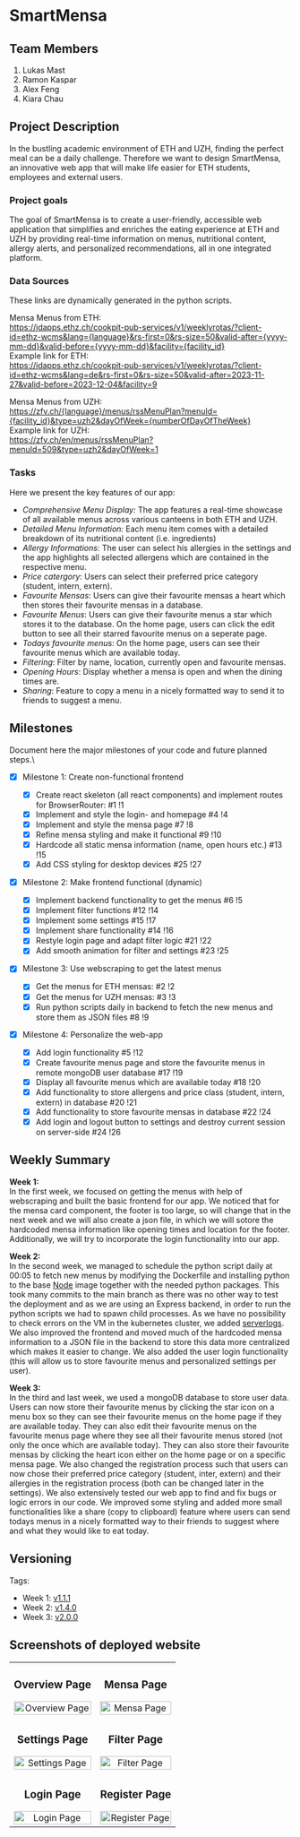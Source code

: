 # SmartMensa

## Team Members

1. Lukas Mast
2. Ramon Kaspar
3. Alex Feng
4. Kiara Chau

## Project Description

In the bustling academic environment of ETH and UZH, finding the perfect meal can be a daily challenge. Therefore we want to design SmartMensa, an innovative web app that will make life easier for ETH students, employees and external users.

### Project goals

The goal of SmartMensa is to create a user-friendly, accessible web application that simplifies and enriches the eating experience at ETH and UZH by providing real-time information on menus, nutritional content, allergy alerts, and personalized recommendations, all in one integrated platform.

### Data Sources

These links are dynamically generated in the python scripts.

Mensa Menus from ETH: \
https://idapps.ethz.ch/cookpit-pub-services/v1/weeklyrotas/?client-id=ethz-wcms&lang={language}&rs-first=0&rs-size=50&valid-after={yyyy-mm-dd}&valid-before={yyyy-mm-dd}&facility={facility_id} \
Example link for ETH: \
https://idapps.ethz.ch/cookpit-pub-services/v1/weeklyrotas/?client-id=ethz-wcms&lang=de&rs-first=0&rs-size=50&valid-after=2023-11-27&valid-before=2023-12-04&facility=9

Mensa Menus from UZH: \
https://zfv.ch/{language}/menus/rssMenuPlan?menuId={facility_id}&type=uzh2&dayOfWeek={numberOfDayOfTheWeek} \
Example link for UZH: \
https://zfv.ch/en/menus/rssMenuPlan?menuId=509&type=uzh2&dayOfWeek=1

### Tasks

Here we present the key features of our app:

- _Comprehensive Menu Display:_ The app features a real-time showcase of all available menus across various canteens in both ETH and UZH.
- _Detailed Menu Information:_ Each menu item comes with a detailed breakdown of its nutritional content (i.e. ingredients)
- _Allergy Informations_: The user can select his allergies in the settings and the app highlights all selected allergens which are contained in the respective menu.
- _Price catergory_: Users can select their preferred price category (student, intern, extern).
- _Favourite Mensas_: Users can give their favourite mensas a heart which then stores their favourite mensas in a database.
- _Favourite Menus_: Users can give their favourite menus a star which stores it to the database. On the home page, users can click the edit button to see all their starred favourite menus on a seperate page.
- _Todays favourite menus_: On the home page, users can see their favourite menus which are available today.
- _Filtering_: Filter by name, location, currently open and favourite mensas.
- _Opening Hours_: Display whether a mensa is open and when the dining times are.
- _Sharing_: Feature to copy a menu in a nicely formatted way to send it to friends to suggest a menu.

## Milestones

Document here the major milestones of your code and future planned steps.\

- [x] Milestone 1: Create non-functional frontend

  - [x] Create react skeleton (all react components) and implement routes for BrowserRouter: #1 !1
  - [x] Implement and style the login- and homepage #4 !4
  - [x] Implement and style the mensa page #7 !8
  - [x] Refine mensa styling and make it functional #9 !10
  - [x] Hardcode all static mensa information (name, open hours etc.) #13 !15
  - [x] Add CSS styling for desktop devices #25 !27

- [x] Milestone 2: Make frontend functional (dynamic)

  - [x] Implement backend functionality to get the menus #6 !5
  - [x] Implement filter functions #12 !14
  - [x] Implement some settings #15 !17
  - [x] Implement share functionality #14 !16
  - [x] Restyle login page and adapt filter logic #21 !22
  - [x] Add smooth animation for filter and settings #23 !25

- [x] Milestone 3: Use webscraping to get the latest menus

  - [x] Get the menus for ETH mensas: #2 !2
  - [x] Get the menus for UZH mensas: #3 !3
  - [x] Run python scripts daily in backend to fetch the new menus and store them as JSON files #8 !9

- [x] Milestone 4: Personalize the web-app
  - [x] Add login functionality #5 !12
  - [x] Create favourite menus page and store the favourite menus in remote mongoDB user database #17 !19
  - [x] Display all favourite menus which are available today #18 !20
  - [x] Add functionality to store allergens and price class (student, intern, extern) in database #20 !21
  - [x] Add functionality to store favourite mensas in database #22 !24
  - [x] Add login and logout button to settings and destroy current session on server-side #24 !26

## Weekly Summary

**Week 1:**\
In the first week, we focused on getting the menus with help of webscraping and built the basic frontend for our app. We noticed that for the mensa card component, the footer is too large, so will change that in the next week and we will also create a json file, in which we will sotore the hardcoded mensa information like opening times and location for the footer. Additionally, we will try to incorporate the login functionality into our app.

**Week 2:**\
In the second week, we managed to schedule the python script daily at 00:05 to fetch new menus by modifying the Dockerfile and installing python to the base [Node](https://hub.docker.com/_/node/) image together with the needed python packages. This took many commits to the main branch as there was no other way to test the deployment and as we are using an Express backend, in order to run the python scripts we had to spawn child processes. As we have no possibility to check errors on the VM in the kubernetes cluster, we added [serverlogs](http://lumast-project-express.course-fwe-2023.isginf.ch/serverlogs). We also improved the frontend and moved much of the hardcoded mensa information to a JSON file in the backend to store this data more centralized which makes it easier to change. We also added the user login functionality (this will allow us to store favourite menus and personalized settings per user).

**Week 3:**\
In the third and last week, we used a mongoDB database to store user data. Users can now store their favourite menus by clicking the star icon on a menu box so they can see their favourite menus on the home page if they are available today. They can also edit their favourite menus on the favourite menus page where they see all their favourite menus stored (not only the once which are available today). They can also store their favourite mensas by clicking the heart icon either on the home page or on a specific mensa page. We also changed the registration process such that users can now chose their preferred price category (student, inter, extern) and their allergies in the registration process (both can be changed later in the settings). We also extensively tested our web app to find and fix bugs or logic errors in our code. We improved some styling and added more small functionalities like a share (copy to clipboard) feature where users can send todays menus in a nicely formatted way to their friends to suggest where and what they would like to eat today.

## Versioning

Tags:

- Week 1: [v1.1.1](https://gitlab.inf.ethz.ch/course-fwe2023/students/project/express/lumast_project_express/-/tags/v1.1.1)
- Week 2: [v1.4.0](https://gitlab.inf.ethz.ch/course-fwe2023/students/project/express/lumast_project_express/-/tags/v1.4.0)
- Week 3: [v2.0.0](https://gitlab.inf.ethz.ch/course-fwe2023/students/project/express/lumast_project_express/-/tags/v2.0.0)

## Screenshots of deployed website

<table style="width: 100%; border-collapse: collapse;">
  <tr>
    <td align="center" style="vertical-align: top;">
      <h3>Overview Page</h3>
      <img src="images/overview-page.png" alt="Overview Page" style="width: 100%;">
    </td>
    <td align="center" style="vertical-align: top;">
      <h3>Mensa Page</h3>
      <img src="images/mensa-page.png" alt="Mensa Page" style="width: 100%;">
    </td>
  </tr>
  <tr>
    <td align="center" style="vertical-align: top;">
      <h3>Settings Page</h3>
      <img src="images/settings-page.png" alt="Settings Page" style="width: 100%;">
    </td>
    <td align="center" style="vertical-align: top;">
      <h3>Filter Page</h3>
      <img src="images/filter-page.png" alt="Filter Page" style="width: 100%;">
    </td>
  </tr>
  <tr>
    <td align="center" style="vertical-align: top;">
      <h3>Login Page</h3>
      <img src="images/login-page.png" alt="Login Page" style="width: 100%;">
    </td>
    <td align="center" style="vertical-align: top;">
      <h3>Register Page</h3>
      <img src="images/register-page.png" alt="Register Page" style="width: 100%;">
    </td>
  </tr>
</table>
